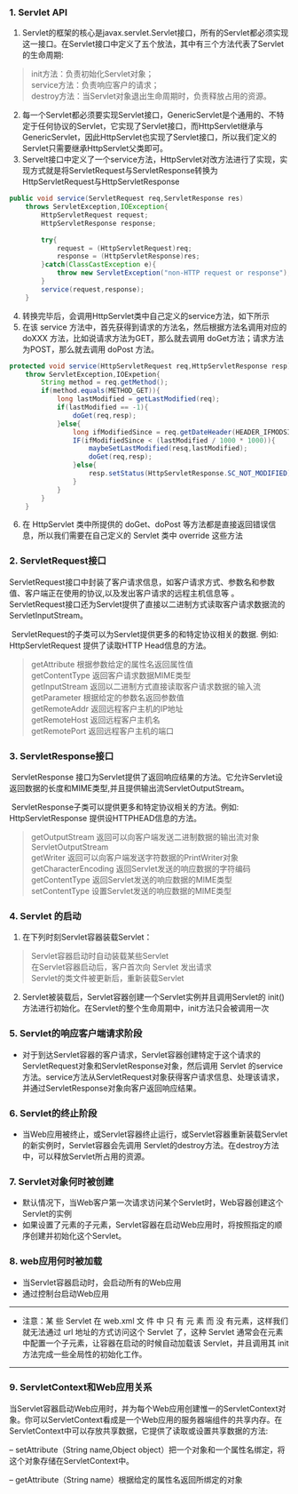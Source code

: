 ### 1. Servlet API
1. Servlet的框架的核心是javax.servlet.Servlet接口，所有的Servlet都必须实现这一接口。在Servlet接口中定义了五个放法，其中有三个方法代表了Servlet的生命周期:

>init方法：负责初始化Servlet对象；   
>service方法：负责响应客户的请求；   
>destroy方法：当Servlet对象退出生命周期时，负责释放占用的资源。   

2. 每一个Servlet都必须要实现Servlet接口，GenericServlet是个通用的、不特定于任何协议的Servlet，它实现了Servlet接口，而HttpServlet继承与GenericServlet，因此HttpServlet也实现了Servlet接口，所以我们定义的Servlet只需要继承HttpServlet父类即可。
3. Servelt接口中定义了一个service方法，HttpServlet对改方法进行了实现，实现方式就是将ServletRequest与ServletResponse转换为HttpServletRequest与HttpServletResponse

```java
public void service(ServletRequest req,ServletResponse res)
    throws ServletException,IOException{
        HttpServletRequest request;
        HttpServletResponse response;
        
        try{
            request = (HttpServletRequest)req;
            response = (HttpServletResponse)res;
        }catch(ClassCastException e){
            throw new ServletException("non-HTTP request or response");
        }
        service(request,response);
    }
```

4. 转换完毕后，会调用HttpServlet类中自己定义的service方法，如下所示
5. 在该 service 方法中，首先获得到请求的方法名，然后根据方法名调用对应的 doXXX 方法，比如说请求方法为GET，那么就去调用 doGet方法；请求方法为POST，那么就去调用 doPost 方法。

```java
protected void service(HttpServletRequest req,HttpServletResponse resp)
    throw ServletException,IOExpetion{
        String method = req.getMethod();
        if(method.equals(METHOD_GET)){
            long lastModified = getLastModified(req);
            if(lastModified == -1){
                doGet(req,resp);
            }else{
                long ifModifiedSince = req.getDateHeader(HEADER_IFMODSINCE);
                IF(ifModifiedSince < (lastModified / 1000 * 1000)){
                    maybeSetLastModified(resq,lastModified);
                    doGet(req,resp);
                }else{
                    resp.setStatus(HttpServletResponse.SC_NOT_MODIFIED);
                }
            }
        }
    }
```

6. 在 HttpServlet 类中所提供的 doGet、doPost 等方法都是直接返回错误信息，所以我们需要在自己定义的 Servlet 类中 override 这些方法

### 2. ServletRequest接口
​	ServletRequest接口中封装了客户请求信息，如客户请求方式、参数名和参数值、客户端正在使用的协议,以及发出客户请求的远程主机信息等 。ServletRequest接口还为Servlet提供了直接以二进制方式读取客户请求数据流的ServletInputStream。

​	ServletRequest的子类可以为Servlet提供更多的和特定协议相关的数据. 例如: HttpServletRequest 提供了读取HTTP Head信息的方法。

>getAttribute 根据参数给定的属性名返回属性值   
>getContentType 返回客户请求数据MIME类型    
>getInputStream 返回以二进制方式直接读取客户请求数据的输入流   
>getParameter 根据给定的参数名返回参数值  
>getRemoteAddr 返回远程客户主机的IP地址  
>getRemoteHost 返回远程客户主机名  
>getRemotePort 返回远程客户主机的端口   

### 3. ServletResponse接口
​	ServletResponse 接口为Servlet提供了返回响应结果的方法。它允许Servlet设返回数据的长度和MIME类型,并且提供输出流ServletOutputStream。

​	ServletResponse子类可以提供更多和特定协议相关的方法。例如: HttpServletResponse 提供设HTTPHEAD信息的方法。

>getOutputStream 返回可以向客户端发送二进制数据的输出流对象ServletOutputStream   
>getWriter 返回可以向客户端发送字符数据的PrintWriter对象
>getCharacterEncoding 返回Servlet发送的响应数据的字符编码   
>getContentType 返回Servlet发送的响应数据的MIME类型   
>setContentType 设置Servlet发送的响应数据的MIME类型   

### 4. Servlet 的启动
1. 在下列时刻Servlet容器装载Servlet：

>Servlet容器启动时自动装载某些Servlet    
>在Servlet容器启动后，客户首次向 Servlet 发出请求   
>Servlet的类文件被更新后，重新装载Servlet   

2. Servlet被装载后，Servlet容器创建一个Servlet实例并且调用Servlet的 init()方法进行初始化。在Servlet的整个生命周期中，init方法只会被调用一次

### 5. Servlet的响应客户端请求阶段
* 对于到达Servlet容器的客户请求，Servlet容器创建特定于这个请求的ServletRequest对象和ServletResponse对象，然后调用 Servlet 的service方法。service方法从ServletRequest对象获得客户请求信息、处理该请求，并通过ServletResponse对象向客户返回响应结果。

### 6. Servlet的终止阶段
* 当Web应用被终止，或Servlet容器终止运行，或Servlet容器重新装载Servlet的新实例时，Servlet容器会先调用 Servlet的destroy方法。在destroy方法中，可以释放Servlet所占用的资源。

### 7. Servlet对象何时被创建 
* 默认情况下，当Web客户第一次请求访问某个Servlet时，Web容器创建这个Servlet的实例
* 如果设置了<servlet>元素的<load-on-startup>子元素，Servlet容器在启动Web应用时，将按照指定的顺序创建并初始化这个Servlet。

### 8. web应用何时被加载
* 当Servlet容器启动时，会启动所有的Web应用
* 通过控制台启动Web应用

---
* 注意：某 些 Servlet 在 web.xml 文 件 中 只 有 <servlet> 元 素 而 没 有<servlet-mapping>元素，这样我们就无法通过 url 地址的方式访问这个 Servlet 了，这种 Servlet 通常会在<servlet>元素中配置一个<load-on-startup>子元素，让容器在启动的时候自动加载该 Servlet，并且调用其 init 方法完成一些全局性的初始化工作。
---

### 9. ServletContext和Web应用关系
​	当Servlet容器启动Web应用时，并为每个Web应用创建惟一的ServletContext对象。你可以ServletContext看成是一个Web应用的服务器端组件的共享内存。在ServletContext中可以存放共享数据，它提供了读取或设置共享数据的方法:   

– setAttribute（String name,Object object）把一个对象和一个属性名绑定，将这个对象存储在ServletContext中。

– getAttribute（String name）根据给定的属性名返回所绑定的对象

